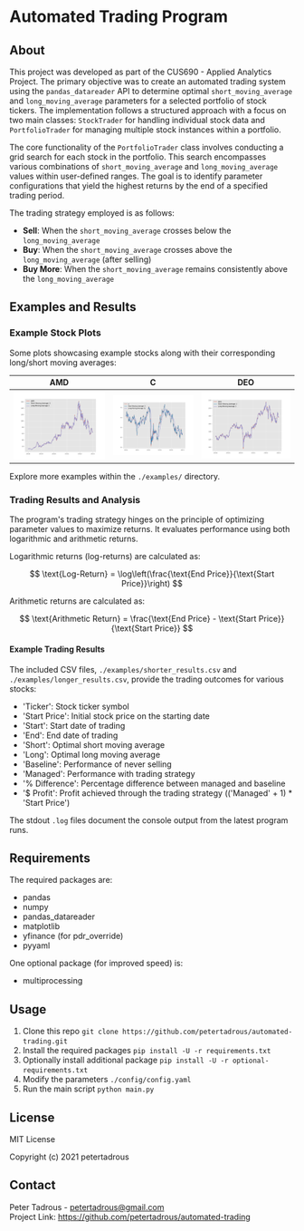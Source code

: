 
# Automated Trading Program

## About

This project was developed as part of the CUS690 - Applied Analytics Project. The primary objective was to create an automated trading system using the `pandas_datareader` API to determine optimal `short_moving_average` and `long_moving_average` parameters for a selected portfolio of stock tickers. The implementation follows a structured approach with a focus on two main classes: `StockTrader` for handling individual stock data and `PortfolioTrader` for managing multiple stock instances within a portfolio.

The core functionality of the `PortfolioTrader` class involves conducting a grid search for each stock in the portfolio. This search encompasses various combinations of `short_moving_average` and `long_moving_average` values within user-defined ranges. The goal is to identify parameter configurations that yield the highest returns by the end of a specified trading period.

The trading strategy employed is as follows:

- **Sell**: When the `short_moving_average` crosses below the `long_moving_average`
- **Buy**: When the `short_moving_average` crosses above the `long_moving_average` (after selling)
- **Buy More**: When the `short_moving_average` remains consistently above the `long_moving_average`

## Examples and Results

### Example Stock Plots

Some plots showcasing example stocks along with their corresponding long/short moving averages:

| AMD | C | DEO |
|-----|-----|-----|
| ![AMD Stock Example](./examples/shorter/AMD.png) | ![C Stock Example](./examples/longer/C.png) | ![DEO Stock Example](./examples/shorter/DEO.png) |

Explore more examples within the `./examples/` directory.

### Trading Results and Analysis

The program's trading strategy hinges on the principle of optimizing parameter values to maximize returns. It evaluates performance using both logarithmic and arithmetic returns.

Logarithmic returns (log-returns) are calculated as:

$$
\text{Log-Return} = \log\left(\frac{\text{End Price}}{\text{Start Price}}\right)
$$

Arithmetic returns are calculated as:

$$
\text{Arithmetic Return} = \frac{\text{End Price} - \text{Start Price}}{\text{Start Price}}
$$


#### Example Trading Results

The included CSV files, `./examples/shorter_results.csv` and `./examples/longer_results.csv`, provide the trading outcomes for various stocks:

- 'Ticker': Stock ticker symbol
- 'Start Price': Initial stock price on the starting date
- 'Start': Start date of trading
- 'End': End date of trading
- 'Short': Optimal short moving average
- 'Long': Optimal long moving average
- 'Baseline': Performance of never selling
- 'Managed': Performance with trading strategy
- '% Difference': Percentage difference between managed and baseline
- '$ Profit': Profit achieved through the trading strategy (('Managed' + 1) * 'Start Price')

The stdout `.log` files document the console output from the latest program runs.


## Requirements

The required packages are:
- pandas
- numpy
- pandas_datareader
- matplotlib
- yfinance (for pdr_override)
- pyyaml

One optional package (for improved speed) is:
- multiprocessing

## Usage

1. Clone this repo
```git clone https://github.com/petertadrous/automated-trading.git```
2. Install the required packages
```pip install -U -r requirements.txt```
3. Optionally install additional package
```pip install -U -r optional-requirements.txt```
4. Modify the parameters `./config/config.yaml`
5. Run the main script
```python main.py```

## License

MIT License

Copyright (c) 2021 petertadrous

## Contact

Peter Tadrous - petertadrous@gmail.com  
Project Link: https://github.com/petertadrous/automated-trading
